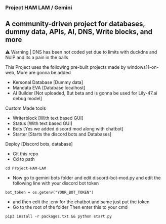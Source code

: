 ### Project HAM LAM / Gemini
## A community-driven project for databases, dummy data, APIs, AI, DNS, Write blocks, and more

⚠ Warning | DNS has been not coded yet due to limits with duckdns and NoIP and its a pain in the balls

This Project uses the following pre-built projects made by windows11-on-web, More are gonna be added
- Kersonal Database [Dummy data]
- Mandata EVA [Database localhost]
- AI Builder [Not uploaded, But beta and is gonna be used for Lily-47.ai debug model]

Custom Made tools
- Writerblock [With text based GUI]
- Status [With text based GUI]
- Bots [Yes we added discord mod along with chatbot]
- Starter [Starts the discord bots and Databases]

Deploy [Discord bots, database]
- Git this repo
- Cd to path

```cd Project-HAM-LAM```

- Now go to gemini bots folder and edit discord-bot-mod.py and edit the following line with your discord bot token

```bot_token = os.getenv("YOUR_BOT_TOKEN")```

- and then edit the .env for the chatbot and same just put the token
- Go to the root of the folder Then enter this to your cmd

```pip3 install -r packages.txt && python start.py```

  

